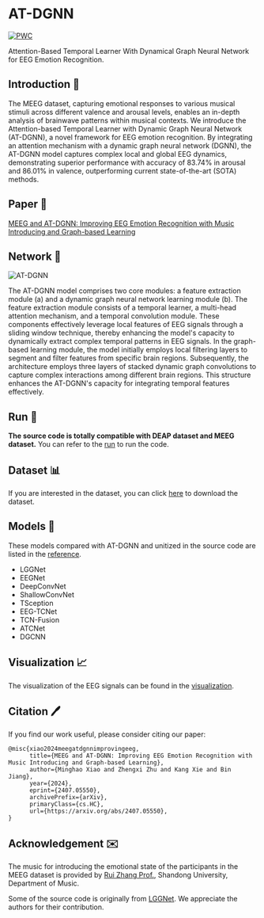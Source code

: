 # AT-DGNN

[![PWC](https://img.shields.io/endpoint.svg?url=https://paperswithcode.com/badge/meeg-and-at-dgnn-advancing-eeg-emotion/eeg-emotion-recognition-on-meeg)](https://paperswithcode.com/sota/eeg-emotion-recognition-on-meeg?p=meeg-and-at-dgnn-advancing-eeg-emotion)

Attention-Based Temporal Learner With Dynamical Graph Neural Network for EEG Emotion Recognition.

## Introduction 📖

The MEEG dataset,
capturing emotional responses to various musical stimuli across different valence and arousal levels,
enables an in-depth analysis of brainwave patterns within musical contexts.
We introduce the Attention-based Temporal Learner with Dynamic Graph Neural Network (AT-DGNN),
a novel framework for EEG emotion recognition.
By integrating an attention mechanism with a dynamic graph neural network (DGNN),
the AT-DGNN model captures complex local and global EEG dynamics,
demonstrating superior performance with accuracy of 83.74% in arousal and 86.01% in valence,
outperforming current state-of-the-art (SOTA) methods.

## Paper 📄

[MEEG and AT-DGNN: Improving EEG Emotion Recognition with Music Introducing and Graph-based Learning](https://arxiv.org/abs/2407.05550)

## Network 🧠

![AT-DGNN](docs/assert/network.jpg)

The AT-DGNN model comprises two core modules: a feature extraction module (a) and a dynamic graph neural network learning module (b). The feature extraction module consists of a temporal learner, a multi-head attention mechanism, and a temporal convolution module. These components effectively leverage local features of EEG signals through a sliding window technique, thereby enhancing the model's capacity to dynamically extract complex temporal patterns in EEG signals. In the graph-based learning module, the model initially employs local filtering layers to segment and filter features from specific brain regions. Subsequently, the architecture employs three layers of stacked dynamic graph convolutions to capture complex interactions among different brain regions. This structure enhances the AT-DGNN's capacity for integrating temporal features effectively.

## Run 🏃

**The source code is totally compatible with DEAP dataset and MEEG dataset.** You can refer to the [run](docs/run.md) to run the code.

## Dataset 📊

If you are interested in the dataset, you can click [here](https://drive.google.com/drive/folders/1Tabw5sjpFiwy88yP-C-LnunNFrrre9AR?usp=drive_link) to download the dataset.

## Models 📕

These models compared with AT-DGNN and unitized in the source code are listed in the [reference](docs/reference.md). 

- LGGNet
- EEGNet
- DeepConvNet
- ShallowConvNet
- TSception
- EEG-TCNet
- TCN-Fusion
- ATCNet
- DGCNN

## Visualization 📈

The visualization of the EEG signals can be found in the [visualization](docs/visualization.md).

## Citation 🖊️

If you find our work useful, please consider citing our paper:

```
@misc{xiao2024meegatdgnnimprovingeeg,
      title={MEEG and AT-DGNN: Improving EEG Emotion Recognition with Music Introducing and Graph-based Learning}, 
      author={Minghao Xiao and Zhengxi Zhu and Kang Xie and Bin Jiang},
      year={2024},
      eprint={2407.05550},
      archivePrefix={arXiv},
      primaryClass={cs.HC},
      url={https://arxiv.org/abs/2407.05550}, 
}
```

## Acknowledgement ✉️

The music for introducing the emotional state of the participants in the MEEG dataset is provided by [Rui Zhang Prof.](https://www.art.sdu.edu.cn/info/1499/14819.htm), Shandong University, Department of Music.

Some of the source code is originally from [LGGNet](https://github.com/yi-ding-cs/LGG). We appreciate the authors for their contribution.
